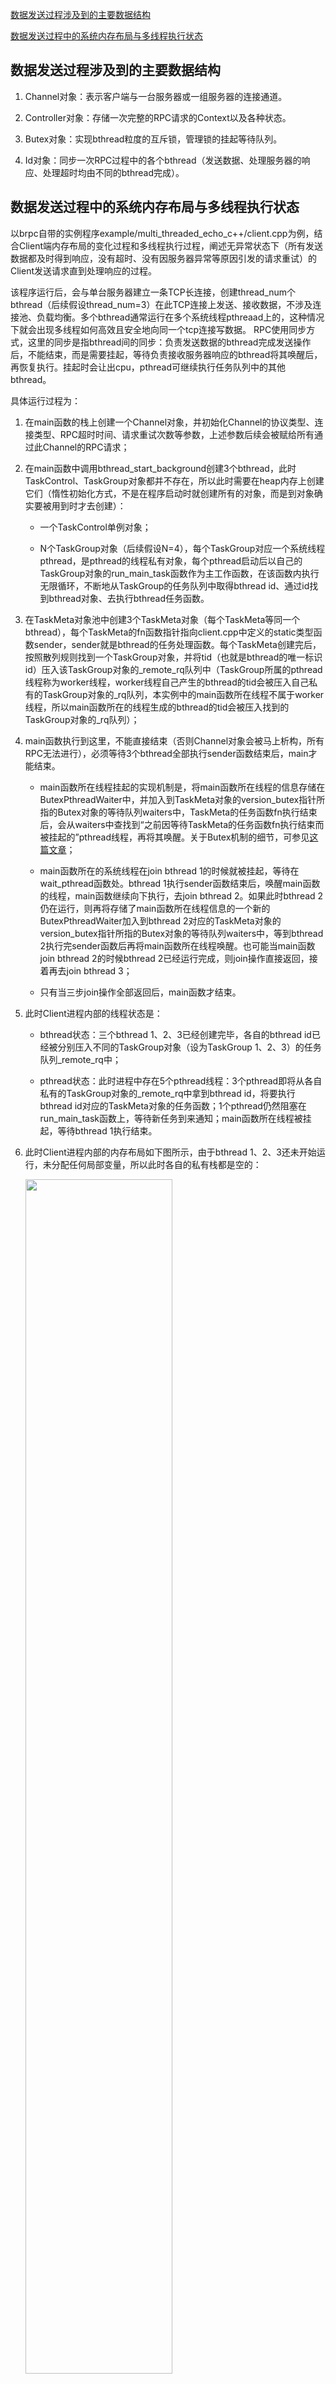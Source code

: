 [数据发送过程涉及到的主要数据结构](#数据发送过程涉及到的主要数据结构) 

[数据发送过程中的系统内存布局与多线程执行状态](#数据发送过程中的系统内存布局与多线程执行状态) 

## 数据发送过程涉及到的主要数据结构
1. Channel对象：表示客户端与一台服务器或一组服务器的连接通道。

2. Controller对象：存储一次完整的RPC请求的Context以及各种状态。

3. Butex对象：实现bthread粒度的互斥锁，管理锁的挂起等待队列。

4. Id对象：同步一次RPC过程中的各个bthread（发送数据、处理服务器的响应、处理超时均由不同的bthread完成）。

## 数据发送过程中的系统内存布局与多线程执行状态
以brpc自带的实例程序example/multi_threaded_echo_c++/client.cpp为例，结合Client端内存布局的变化过程和多线程执行过程，阐述无异常状态下（所有发送数据都及时得到响应，没有超时、没有因服务器异常等原因引发的请求重试）的Client发送请求直到处理响应的过程。

该程序运行后，会与单台服务器建立一条TCP长连接，创建thread_num个bthread（后续假设thread_num=3）在此TCP连接上发送、接收数据，不涉及连接池、负载均衡。多个bthread通常运行在多个系统线程pthreaad上的，这种情况下就会出现多线程如何高效且安全地向同一个tcp连接写数据。
RPC使用同步方式，这里的同步是指bthread间的同步：负责发送数据的bthread完成发送操作后，不能结束，而是需要挂起，等待负责接收服务器响应的bthread将其唤醒后，再恢复执行。挂起时会让出cpu，pthread可继续执行任务队列中的其他bthread。

具体运行过程为：

1. 在main函数的栈上创建一个Channel对象，并初始化Channel的协议类型、连接类型、RPC超时时间、请求重试次数等参数，上述参数后续会被赋给所有通过此Channel的RPC请求；

2. 在main函数中调用bthread_start_background创建3个bthread，此时TaskControl、TaskGroup对象都并不存在，所以此时需要在heap内存上创建它们（惰性初始化方式，不是在程序启动时就创建所有的对象，而是到对象确实要被用到时才去创建）：

   - 一个TaskControl单例对象；
   
   - N个TaskGroup对象（后续假设N=4），每个TaskGroup对应一个系统线程pthread，是pthread的线程私有对象，每个pthread启动后以自己的TaskGroup对象的run_main_task函数作为主工作函数，在该函数内执行无限循环，不断地从TaskGroup的任务队列中取得bthread id、通过id找到bthread对象、去执行bthread任务函数。
   
3. 在TaskMeta对象池中创建3个TaskMeta对象（每个TaskMeta等同一个bthread），每个TaskMeta的fn函数指针指向client.cpp中定义的static类型函数sender，sender就是bthread的任务处理函数。每个TaskMeta创建完后，按照散列规则找到一个TaskGroup对象，并将tid（也就是bthread的唯一标识id）压入该TaskGroup对象的_remote_rq队列中（TaskGroup所属的pthread线程称为worker线程，worker线程自己产生的bthread的tid会被压入自己私有的TaskGroup对象的_rq队列，本实例中的main函数所在线程不属于worker线程，所以main函数所在的线程生成的bthread的tid会被压入找到的TaskGroup对象的_rq队列）；

4. main函数执行到这里，不能直接结束（否则Channel对象会被马上析构，所有RPC无法进行），必须等待3个bthread全部执行sender函数结束后，main才能结束。

   - main函数所在线程挂起的实现机制是，将main函数所在线程的信息存储在ButexPthreadWaiter中，并加入到TaskMeta对象的version_butex指针所指的Butex对象的等待队列waiters中，TaskMeta的任务函数fn执行结束后，会从waiters中查找到“之前因等待TaskMeta的任务函数fn执行结束而被挂起的”pthread线程，再将其唤醒。关于Butex机制的细节，可参见[这篇文章](butex.md)；
   
   - main函数所在的系统线程在join bthread 1的时候就被挂起，等待在wait_pthread函数处。bthread 1执行sender函数结束后，唤醒main函数的线程，main函数继续向下执行，去join bthread 2。如果此时bthread 2仍在运行，则再将存储了main函数所在线程信息的一个新的ButexPthreadWaiter加入到bthread 2对应的TaskMeta对象的version_butex指针所指的Butex对象的等待队列waiters中，等到bthread 2执行完sender函数后再将main函数所在线程唤醒。也可能当main函数join bthread 2的时候bthread 2已经运行完成，则join操作直接返回，接着再去join bthread 3；
   
   - 只有当三步join操作全部返回后，main函数才结束。  
   
5. 此时Client进程内部的线程状态是：

   - bthread状态：三个bthread 1、2、3已经创建完毕，各自的bthread id已经被分别压入不同的TaskGroup对象（设为TaskGroup 1、2、3）的任务队列_remote_rq中；
   
   - pthread状态：此时进程中存在5个pthread线程：3个pthread即将从各自私有的TaskGroup对象的_remote_rq中拿到bthread id，将要执行bthread id对应的TaskMeta对象的任务函数；1个pthread仍然阻塞在run_main_task函数上，等待新任务到来通知；main函数所在线程被挂起，等待bthread 1执行结束。
   
6. 此时Client进程内部的内存布局如下图所示，由于bthread 1、2、3还未开始运行，未分配任何局部变量，所以此时各自的私有栈都是空的：
   
    <img src="../images/client_send_req_1.png" width="70%" height="70%"/>

7. TaskGroup 1、2、3分别对应的3个pthread开始执行各自拿到的bthread的任务函数，即client.cpp中的static类型的sender函数。由于各个bthread有各自的私有栈空间，所以sender中的局部变量request、response、Controller对象均被分配在bthread的私有栈内存上；

8. 根据protobuf的标准编程模式，3个执行sender函数的bthread都会执行Channel的CallMethod函数，CallMethod负责的工作为：

   - CallMethod函数的入参为各个bthread私有的request、response、Controller，CallMethod内部会为Controller对象的相关成员变量赋值，包括RPC起始时间戳、最大重试次数、RPC超时时间、Backup Request超时时间、标识一次RPC过程的唯一id correlation_id等等。Controller对象可以认为是存储了一次RPC过程的所有Context上下文信息;
   
   - 在CallMethod函数中不存在线程间的竞态，CallMethod本身是线程安全的。而Channel对象是main函数的栈上对象，main函数所在线程已被挂起，直到3个bthread全部执行完成后才会结束，所以Channel对象的生命期贯穿于整个RPC过程;
   
   - 构造Controller对象相关联的Id对象，Id对象的作用是同步一次RPC过程中的各个bthread，因为在一次RPC过程中，发送请求、接收响应、超时处理均是由不同的bthread负责，各个bthread可能运行在不同的pthread上，因此这一次RPC过程的Controller对象可能被上述不同的bthread同时访问，也就是相当于被不同的pthread并发访问，产生竞态。此时不能直接让某个pthread去等待线程锁，那样会让pthread挂起，阻塞该pthread私有的TaskGroup对象的任务队列中其他bthread的执行。因此如果一个bthread正在访问Controller对象，此时位于不同pthread上的其他bthread若想访问Controller，必须将自己的bthread信息加入到一个等待队列中，yield让出cpu，让pthread继续去执行任务队列中下一个bthread。正在访问Controller的bthread让出访问权后，会从等待队列中找到挂起的bthread，并将其bthread id再次压入某个TaskGroup的任务队列，这样就可让原先为了等待Controller访问权而挂起的bthread得以从yield点恢复执行。这就是bthread级别的挂起-唤醒的基本原理，这样也保证所有pthread是wait-free的。
   
   - 在CallMethod中会通过将Id对象的butex指针指向的Butex结构的value值置为“locked_ver”表示Id对象已被锁，即当前发送数据的bthread正在访问Controller对象。在本文中假设发送数据后正常接收到响应，不涉及重试、RPC超时等，所以不深入阐述Id对象，关于Id的细节请参考[这篇文章](client_bthread_sync.md)。

9. pthread线程执行流程接着进入Controller的IssueRPC函数，在该函数中：

   - 按照指定协议格式将RPC过程的首次请求的call_id、RPC方法名、实际待发送数据打包成报文；
   
   - 调用Socket::Write函数执行实际的发送数据过程。Socket对象表示Client与单台Server的连接。向fd写入数据的细节过程参考[这篇文章](io_write.md)；
   
   - 在实际发送数据前需要先建立与Server的TCP长连接，并惰性初始化event_dispatcher_num个EventDispatcher对象（假设event_dispatcher_num=2），从而新建2个bthread 4和5，并将它们的任务处理函数设为static类型的EventDispatcher::RunThis函数，当bthread 4、5得到pthread执行时，会调用epoll_wait检测是否有I/O事件触发。brpc是没有专门的I/O pthread线程的；
   
   - 从Socket::Write函数返回后，调用bthread_id_unlock释放对Controller对象的独占访问。
   
10. 因为RPC使用synchronous同步方式，所以bthread完成数据发送后调用bthread_id_join将自身挂起，让出cpu，等待负责接收服务器响应的bthread来唤醒。此时Client进程内部的线程状态是：bthread 1、2、3都已挂起，执行bthread任务的pthread 1、2、3分别跳出了bthread 1、2、3的任务函数，回到TaskGroup::run_main_task函数继续等待新的bthread任务，因为在向fd写数据的过程中通常会新建一个KeepWrite bthread（bthread 6），假设这个bthread的id被压入到TaskGroup 4的任务队列中，被pthread 4执行，所以pthread 1、2、3此时没有新bthread可供执行，处于系统线程挂起状态。

11. 此时Client进程内部的内存布局如下图所示，注意各个类型对象分配在不同的内存区，比如Butex对象、Id对象分配在heap上，Controller对象、ButexBthreadWaiter对象分配在bthread的私有栈上：

    <img src="../images/client_send_req_2.png" width="100%" height="100%"/>

12. KeepWrite bthread完成工作后，3个请求都被发出，假设服务器正常返回了3个响应，由于3个响应是在一个TCP连接上接收的，所以bthread 4、5二者只会有一个通过epoll_wait()检测到fd可读，并新建一个bthread 7去负责将fd的inode输入缓存中的数据读取到应用层，在拆包过程中，解析出一条Response，就为这个Response的处理再新建一个bthread，目的是实现响应读取+处理的最大并发。因此Response 1在bthread 8中被处理，Response 2在bthread 9中被处理，Response 3在bthread 7中被处理（最后一条Response不需要再新建bthread了，直接在bthread 7本地处理即可）。bthread 8、9、7会将Response 1、2、3分别复制到相应Controller对象的response中，这时应用程序就会看到响应数据了。bthread 8、9、7也会将挂起的bthread 1、2、3唤醒，bthread 1、2、3会恢复执行，可以对Controller对象中的response做一些操作，并开始发送下一个RPC请求。
